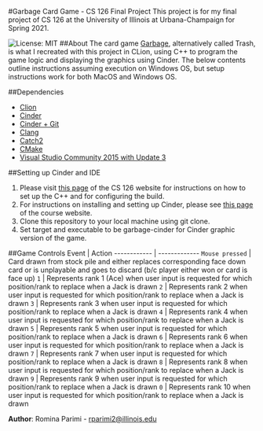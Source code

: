#Garbage Card Game - CS 126 Final Project
This project is for my final project of CS 126 at the University of Illinois at Urbana-Champaign for Spring 2021.

![License: MIT](https://img.shields.io/badge/License-MIT-greenyellow.svg)
##About
The card game [Garbage](https://bicyclecards.com/how-to-play/trash/), alternatively called Trash, is what I recreated 
with this project in CLion, using C++ to program the game logic and displaying the graphics using Cinder. The below 
contents outline instructions assuming execution on Windows OS, but setup instructions work for both MacOS and 
Windows OS.

##Dependencies
* [Clion](https://www.jetbrains.com/clion/)
* [Cinder](https://libcinder.org/)
* [Cinder + Git](https://libcinder.org/docs/guides/git/index.html)  
* [Clang](https://clang.llvm.org/)
* [Catch2](https://github.com/catchorg/Catch2)
* [CMake](https://cmake.org/)
* [Visual Studio Community 2015 with Update 3](https://my.visualstudio.com/Downloads?q=visual%20studio%202015&wt.mc_id=o~msft~vscom~older-downloads)

##Setting up Cinder and IDE
1. Please visit [this page](https://courses.grainger.illinois.edu/cs126/sp2021/notes/cpp-build/) of the  CS 126 website 
for instructions on how to set up the C++ and for configuring the build.
2. For instructions on installing and setting up Cinder, please see 
[this page](https://courses.grainger.illinois.edu/cs126/sp2021/notes/cinder-installation-notes/) of the course website.
3. Clone this repository to your local machine using git clone.
4. Set target and executable to be garbage-cinder for Cinder graphic version of the game.

##Game Controls
Event | Action
------------ | -------------
`Mouse pressed` | Card drawn from stock pile and either replaces corresponding face down card or is unplayable and goes to discard (b/c player either won or card is face up)
`1` | Represents rank 1 (Ace) when user input is requested for which position/rank to replace when a Jack is drawn
`2` | Represents rank 2 when user input is requested for which position/rank to replace when a Jack is drawn
`3` | Represents rank 3 when user input is requested for which position/rank to replace when a Jack is drawn
`4` | Represents rank 4 when user input is requested for which position/rank to replace when a Jack is drawn
`5` | Represents rank 5 when user input is requested for which position/rank to replace when a Jack is drawn
`6` | Represents rank 6 when user input is requested for which position/rank to replace when a Jack is drawn
`7` | Represents rank 7 when user input is requested for which position/rank to replace when a Jack is drawn
`8` | Represents rank 8 when user input is requested for which position/rank to replace when a Jack is drawn
`9` | Represents rank 9 when user input is requested for which position/rank to replace when a Jack is drawn
`0` | Represents rank 10 when user input is requested for which position/rank to replace when a Jack is drawn

**Author**: Romina Parimi - [rparimi2@illinois.edu](rparimi2@illinois.edu)